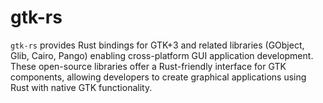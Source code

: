 # gtk-rs

`gtk-rs` provides Rust bindings for GTK+3 and related libraries (GObject, Glib, Cairo, Pango) enabling cross-platform GUI application development. These open-source libraries offer a Rust-friendly interface for GTK components, allowing developers to create graphical applications using Rust with native GTK functionality.